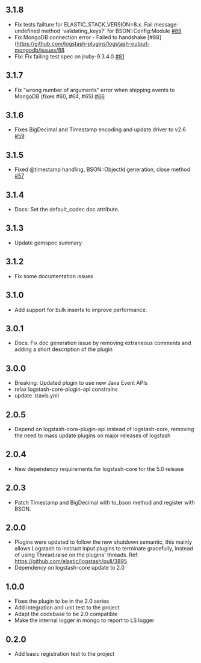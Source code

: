 ## 3.1.8
  - Fix tests failture for  ELASTIC_STACK_VERSION=8.x. Fail message: undefined method `validating_keys?' for BSON::Config:Module [#89](https://github.com/logstash-plugins/logstash-output-mongodb/pull/89)
  - Fix MongoDB connection error - Failed to handshake [#88](https://github.com/logstash-plugins/logstash-output-mongodb/issues/88
  - Fix: Fix failing test spec on jruby-9.3.4.0 [#81](https://github.com/logstash-plugins/logstash-output-mongodb/pull/81)

## 3.1.7
  - Fix "wrong number of arguments" error when shipping events to MongoDB (fixes #60, #64, #65) [#66](https://github.com/logstash-plugins/logstash-output-mongodb/pull/66)

## 3.1.6
  - Fixes BigDecimal and Timestamp encoding and update driver to v2.6 [#59](https://github.com/logstash-plugins/logstash-output-mongodb/pull/59)

## 3.1.5
  - Fixed @timestamp handling, BSON::ObjectId generation, close method [#57](https://github.com/logstash-plugins/logstash-output-mongodb/pull/57)

## 3.1.4
  - Docs: Set the default_codec doc attribute.

## 3.1.3
  - Update gemspec summary

## 3.1.2
  - Fix some documentation issues

## 3.1.0
 - Add support for bulk inserts to improve performance.

## 3.0.1
 - Docs: Fix doc generation issue by removing extraneous comments and adding a short description of the plugin

## 3.0.0
 - Breaking: Updated plugin to use new Java Event APIs
 - relax logstash-core-plugin-api constrains
 - update .travis.yml

## 2.0.5
  - Depend on logstash-core-plugin-api instead of logstash-core, removing the need to mass update plugins on major releases of logstash

## 2.0.4
  - New dependency requirements for logstash-core for the 5.0 release

## 2.0.3
 - Patch Timestamp and BigDecimal with to_bson method and register with BSON.

## 2.0.0
 - Plugins were updated to follow the new shutdown semantic, this mainly allows Logstash to instruct input plugins to terminate gracefully,
   instead of using Thread.raise on the plugins' threads. Ref: https://github.com/elastic/logstash/pull/3895
 - Dependency on logstash-core update to 2.0

## 1.0.0
 - Fixes the plugin to be in the 2.0 series
 - Add integration and unit test to the project
 - Adapt the codebase to be 2.0 compatible
 - Make the internal logger in mongo to report to LS logger

## 0.2.0
 - Add basic registration test to the project
